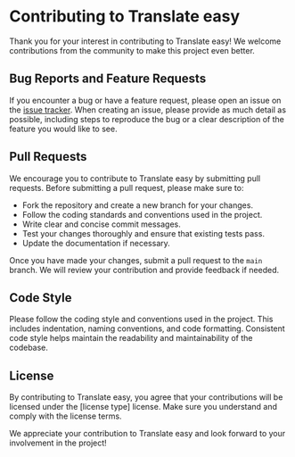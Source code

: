 # Contributing to Translate easy

Thank you for your interest in contributing to Translate easy! We welcome contributions from the community to make this project even better.

## Bug Reports and Feature Requests
If you encounter a bug or have a feature request, please open an issue on the [issue tracker](https://github.com/OsamaHIma/translate-easy/issues). When creating an issue, please provide as much detail as possible, including steps to reproduce the bug or a clear description of the feature you would like to see.

## Pull Requests
We encourage you to contribute to Translate easy by submitting pull requests. Before submitting a pull request, please make sure to:
- Fork the repository and create a new branch for your changes.
- Follow the coding standards and conventions used in the project.
- Write clear and concise commit messages.
- Test your changes thoroughly and ensure that existing tests pass.
- Update the documentation if necessary.

Once you have made your changes, submit a pull request to the `main` branch. We will review your contribution and provide feedback if needed.

## Code Style
Please follow the coding style and conventions used in the project. This includes indentation, naming conventions, and code formatting. Consistent code style helps maintain the readability and maintainability of the codebase.

## License
By contributing to Translate easy, you agree that your contributions will be licensed under the [license type] license. Make sure you understand and comply with the license terms.

We appreciate your contribution to Translate easy and look forward to your involvement in the project!